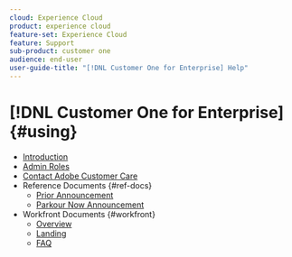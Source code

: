 ```yaml
---
cloud: Experience Cloud
product: experience cloud
feature-set: Experience Cloud
feature: Support
sub-product: customer one
audience: end-user
user-guide-title: "[!DNL Customer One for Enterprise] Help"
---
```


# [!DNL Customer One for Enterprise] {#using}

+ [Introduction](home.md)
+ [Admin Roles](admin-roles.md)
+ [Contact Adobe Customer Care](customer-care.md)
+ Reference Documents {#ref-docs}
  + [Prior Announcement](intro-customer-support.md)
  + [Parkour Now Announcement](parkour-now.md)
+ Workfront Documents {#workfront}
  + [Overview](overview.md)
  + [Landing](landing.md)
  + [FAQ](faq.md)
